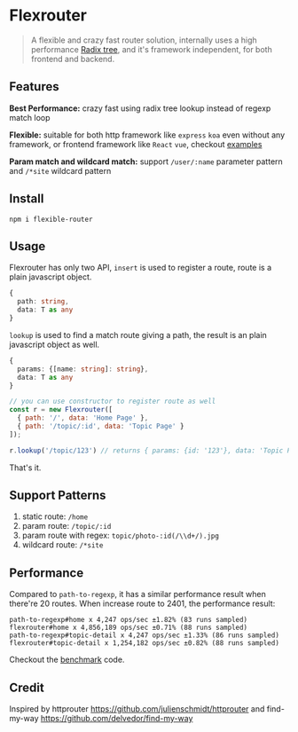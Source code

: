 Flexrouter
==========

> A flexible and crazy fast router solution, internally uses a high performance [Radix tree](https://en.wikipedia.org/wiki/Radix_tree), and it's framework independent, for both frontend and backend.

## Features

**Best Performance:** crazy fast using radix tree lookup instead of regexp match loop

**Flexible:** suitable for both http framework like `express` `koa` even without any framework, or frontend framework like `React` `vue`, checkout [examples](./examples)

**Param match and wildcard match:** support `/user/:name` parameter pattern and `/*site` wildcard pattern

## Install

`npm i flexible-router`

## Usage

Flexrouter has only two API, `insert` is used to register a route, route is a plain javascript object.
```typescript
{
  path: string,
  data: T as any
}
```
`lookup` is used to find a match route giving a path, the result is an plain javascript object as well.
```typescript
{
  params: {[name: string]: string},
  data: T as any
}
```

```javascript
// you can use constructor to register route as well
const r = new Flexrouter([
  { path: '/', data: 'Home Page' },
  { path: '/topic/:id', data: 'Topic Page' }
]);

r.lookup('/topic/123') // returns { params: {id: '123'}, data: 'Topic Page' }
```
That's it.

## Support Patterns

1. static route: `/home`
2. param route: `/topic/:id`
3. param route with regex: `topic/photo-:id(/\\d+/).jpg`
4. wildcard route: `/*site`

## Performance

Compared to `path-to-regexp`, it has a similar performance result when there're 20 routes. When increase route to 2401, the performance result:
```
path-to-regexp#home x 4,247 ops/sec ±1.82% (83 runs sampled)
flexrouter#home x 4,856,189 ops/sec ±0.71% (88 runs sampled)
path-to-regexp#topic-detail x 4,247 ops/sec ±1.33% (86 runs sampled)
flexrouter#topic-detail x 1,254,182 ops/sec ±0.82% (88 runs sampled)
```
Checkout the [benchmark](./benchmark/index.js) code.

## Credit

Inspired by httprouter https://github.com/julienschmidt/httprouter and find-my-way https://github.com/delvedor/find-my-way
